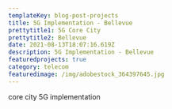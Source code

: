```yaml
---
templateKey: blog-post-projects
title: 5G Implementation - Bellevue
prettytitle1: 5G Core City
prettytitle2: Bellevue
date: 2021-08-13T18:07:16.619Z
description: 5G Implementation - Bellevue
featuredprojects: true
category: telecom
featuredimage: /img/adobestock_364397645.jpg
---
```

core city 5G implementation